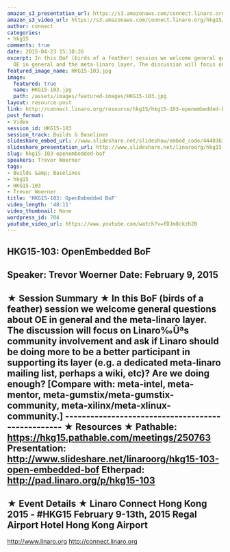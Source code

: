 ```yaml
---
amazon_s3_presentation_url: https://s3.amazonaws.com/connect.linaro.org/hkg15/Videos/02-09-Monday/HKG15-103.pdf
amazon_s3_video_url: https://s3.amazonaws.com/connect.linaro.org/hkg15/Videos/02-09-Monday/HKG15-103+OpenEmbedded+BoF.mp4
author: connect
categories:
- hkg15
comments: true
date: 2015-04-23 15:38:26
excerpt: In this BoF (birds of a feather) session we welcome general questions about
  OE in general and the meta-linaro layer. The discussion will focus on Linaro
featured_image_name: HKG15-103.jpg
image:
  featured: true
  name: HKG15-103.jpg
  path: /assets/images/featured-images/HKG15-103.jpg
layout: resource-post
link: http://connect.linaro.org/resource/hkg15/hkg15-103-openembedded-bof/
post_format:
- Video
session_id: HKG15-103
session_track: Builds & Baselines
slideshare_embed_url: //www.slideshare.net/slideshow/embed_code/44403639
slideshare_presentation_url: http://www.slideshare.net/linaroorg/hkg15-103-open-embedded-bof
slug: hkg15-103-openembedded-bof
speakers: Trevor Woerner
tags:
- Builds &amp; Baselines
- hkg15
- HKG15-103
- Trevor Woerner
title: 'HKG15-103: OpenEmbedded BoF'
video_length: '48:11'
video_thumbnail: None
wordpress_id: 704
youtube_video_url: https://www.youtube.com/watch?v=fDJm8ckzh20
---
```


HKG15-103: OpenEmbedded BoF 
--------------------------------------------------- 
Speaker: Trevor Woerner 
Date: February 9, 2015 
--------------------------------------------------- 
★ Session Summary ★ 
In this BoF (birds of a feather) session we welcome general questions about OE in general and the meta-linaro layer. The discussion will focus on Linaro‰Ûªs community involvement and ask if Linaro should be doing more to be a better participant in supporting its layer (e.g. a dedicated meta-linaro mailing list, perhaps a wiki, etc)? Are we doing enough? [Compare with: meta-intel, meta-mentor, meta-gumstix/meta-gumstix-community, meta-xilinx/meta-xlinux-community.] -------------------------------------------------- 
★ Resources ★ 
Pathable: https://hkg15.pathable.com/meetings/250763 
Presentation:  http://www.slideshare.net/linaroorg/hkg15-103-open-embedded-bof
Etherpad: http://pad.linaro.org/p/hkg15-103 
--------------------------------------------------- 
★ Event Details ★ 
Linaro Connect Hong Kong 2015 - #HKG15 
February 9-13th, 2015 
Regal Airport Hotel Hong Kong Airport 
--------------------------------------------------- 
http://www.linaro.org 
http://connect.linaro.org
